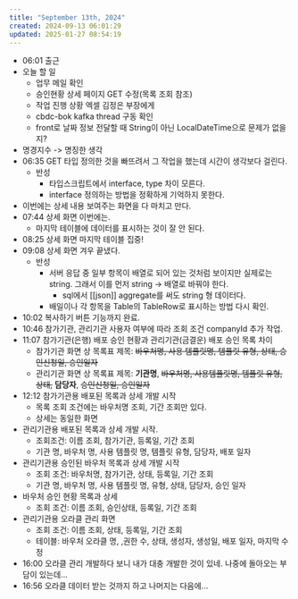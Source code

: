 ```yaml
---
title: "September 13th, 2024"
created: 2024-09-13 06:01:29
updated: 2025-01-27 08:54:19
---
```

  * 06:01 출근
  * 오늘 할 일
    * 업무 메일 확인
    * 승인현황 상세 페이지 GET 수정(목록 조회 참조)
    * 작업 진행 상황 엑셀 김정은 부장에게
    * cbdc-bok kafka thread 구동 확인
    * front로 날짜 정보 전달할 때 String이 아닌 LocalDateTime으로 문제가 없을지?
  * 명경지수 -> 명징한 생각
  * 06:35 GET 타입 정의한 것을 빠뜨려서 그 작업을 했는데 시간이 생각보다 걸린다.
    * 반성
      * 타입스크립트에서 interface, type 차이 모른다.
      * interface 정의하는 방법을 정확하게 기억하지 못한다.
  * 이번에는 상세 내용 보여주는 화면을 다 마치고 만다.
  * 07:44 상세 화면 이번에는.
    * 마지막 테이블에 데이터를 표시하는 것이 잘 안 된다.
  * 08:25 상세 화면 마지막 테이블 집중!
  * 09:08 상세 화면 겨우 끝냈다.
    * 반성
      * 서버 응답 중 일부 항목이 배열로 되어 있는 것처럼 보이지만 실제로는 string. 그래서 이를 먼저 string -> 배열로 바꿔야 한다. 
        * sql에서 [[json]] aggregate를 써도 string 형 데이터다.
      * 배일이나 각 항목을 Table의 TableRow로 표시하는 방법 다시 확인.
  * 10:02 복사하기 버튼 기능까지 완료.
  * 10:46 참가기관, 관리기관 사용자 여부에 따라 조회 조건 companyId 추가 작업.
  * 11:07 참가기관(은행) 배포 승인 현황과 관리기관(금결운) 배포 승인 목록 차이
    * 참가기관 화면 상 목록표 제목: ~~바우처명, 사용 템플릿명, 템플릿 유형, 상태, 승인신청일, 승인일자~~
    * 관리기관 화면 상 목록표 제목: **기관명**, ~~바우처명, 사용템플릿명, 템플릿 유형, 상태,~~ **담당자**, ~~승인신청일, 승인일자~~
  * 12:12 참가기관용 배포된 목록과 상세 개발 시작
    * 목록 조회 조건에는 바우처명 조회, 기간 조회만 있다.
    * 상세는 동일한 화면
  * 관리기관용 배포된 목록과 상세 개발 시작.
    * 조회조건: 이름 조회, 참가기관, 등록일, 기간 조회
    * 기관 명, 바우처 명, 사용 템플릿 명, 템플릿 유형, 담당자, 배포 일자
  * 관리기관용 승인된 바우처 목록과 상세 개발 시작
    * 조회 조건: 바우처명, 참가기관, 상태, 등록일, 기간 조회
    * 기관 명, 바우처 명, 사용 템플릿 명, 유형, 상태, 담당자, 승인 일자
  * 바우처 승인 현황 목록과 상세
    * 조회 조건: 이름 조회, 승인상태, 등록일, 기간 조회
  * 관리기관용 오라클 관리 화면
    * 조회 조건: 이름 조회, 상태, 등록일, 기간 조회
    * 테이블: 바우처 오라클 명, ,권한 수, 상태, 생성자, 생성일, 배포 일자, 마지막 수정
  * 16:00 오라클 관리 개발하다 보니 내가 대충 개발한 것이 있네. 나중에 돌아오는 부담이 있는데...
  * 16:56 오라클 데이터 받는 것까지 하고 나머지는 다음에...